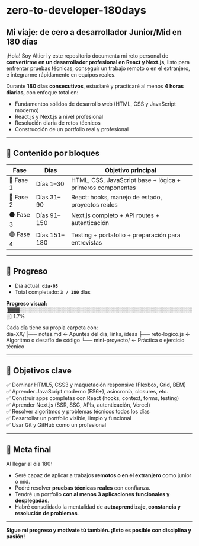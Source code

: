 # zero-to-developer-180days

## Mi viaje: de cero a desarrollador Junior/Mid en 180 días

¡Hola! Soy Altieri y este repositorio documenta mi reto personal de **convertirme en un desarrollador profesional en React y Next.js**, listo para enfrentar pruebas técnicas, conseguir un trabajo remoto o en el extranjero, e integrarme rápidamente en equipos reales.

Durante **180 días consecutivos**, estudiaré y practicaré al menos **4 horas diarias**, con enfoque total en:

- Fundamentos sólidos de desarrollo web (HTML, CSS y JavaScript moderno)
- React.js y Next.js a nivel profesional
- Resolución diaria de retos técnicos
- Construcción de un portfolio real y profesional

---

## 🧭 Contenido por bloques

| Fase      | Días         | Objetivo principal                                     |
|-----------|--------------|--------------------------------------------------------|
| 🔹 Fase 1 | Días 1–30    | HTML, CSS, JavaScript base + lógica + primeros componentes |
| 🔸 Fase 2 | Días 31–90   | React: hooks, manejo de estado, proyectos reales    |
| ⚫ Fase 3 | Días 91–150  | Next.js completo + API routes + autenticación       |
| 🟣 Fase 4 | Días 151–180 | Testing + portafolio + preparación para entrevistas |

---

## 📅 Progreso

- Día actual: **`día-03`**  
- Total completado: **`3 / 180`** días  

**Progreso visual:**  
[▓▓▓░░░░░░░░░░░░░░░░░░░░░░░░░░░░░░░░░░░░░░░░░░░░░░░░] 1.7%




Cada día tiene su propia carpeta con:  
dia-XX/
├── notes.md ← Apuntes del día, links, ideas
├── reto-logico.js ← Algoritmo o desafío de código
└── mini-proyecto/ ← Práctica o ejercicio técnico


---

## 🚀 Objetivos clave

✅ Dominar HTML5, CSS3 y maquetación responsive (Flexbox, Grid, BEM)  
✅ Aprender JavaScript moderno (ES6+), asincronía, closures, etc.  
✅ Construir apps completas con React (hooks, context, forms, testing)  
✅ Aprender Next.js (SSR, SSG, APIs, autenticación, Vercel)  
✅ Resolver algoritmos y problemas técnicos todos los días  
✅ Desarrollar un portfolio visible, limpio y funcional  
✅ Usar Git y GitHub como un profesional  

---

## 💼 Meta final

Al llegar al día 180:

- Seré capaz de aplicar a trabajos **remotos o en el extranjero** como junior o mid.  
- Podré resolver **pruebas técnicas reales** con confianza.  
- Tendré un portfolio **con al menos 3 aplicaciones funcionales y desplegadas**.  
- Habré consolidado la mentalidad de **autoaprendizaje, constancia y resolución de problemas**.

---

**Sigue mi progreso y motívate tú también. ¡Esto es posible con disciplina y pasión!**

